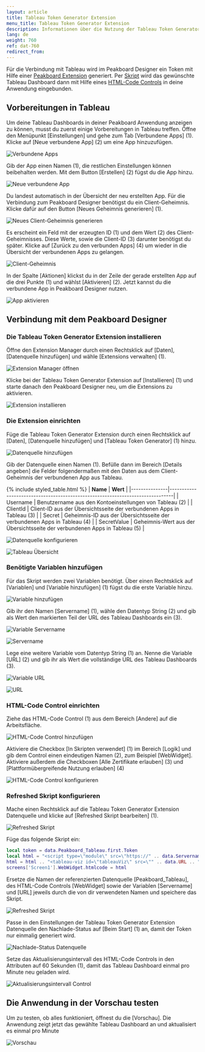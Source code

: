 ```yaml
---
layout: article
title: Tableau Token Generator Extension
menu_title: Tableau Token Generator Extension
description: Informationen über die Nutzung der Tableau Token Generator Extension
lang: de
weight: 760
ref: dat-760
redirect_from:
---
```


Für die Verbindung mit Tableau wird im Peakboard Designer ein Token mit Hilfe einer [Peakboard Extension](https://help.peakboard.com/data_sources/Extension/de-Extension.html) generiert. Per [Skript](https://help.peakboard.com/scripting/de-script-engine.html) wird das gewünschte Tableau Dashboard dann mit Hilfe eines [HTML-Code Controls](https://help.peakboard.com/controls/Extended/de-html-code.html) in deine Anwendung eingebunden.

## Vorbereitungen in Tableau

Um deine Tableau Dashboards in deiner Peakboard Anwendung anzeigen zu können, musst du zuerst einige Vorbereitungen in Tableau treffen. Öffne den Menüpunkt [Einstellungen] und gehe zum Tab [Verbundene Apps] (1). Klicke auf [Neue verbundene App] (2) um eine App hinzuzufügen.

![Verbundene Apps](/assets/images/data-sources/extension/tableau/de_tableau-01.png)

Gib der App einen Namen (1), die restlichen Einstellungen können beibehalten werden. Mit dem Button [Erstellen] (2) fügst du die App hinzu.

![Neue verbundene App](/assets/images/data-sources/extension/tableau/de_tableau-02.png)

Du landest automatisch in der Übersicht der neu erstellten App. Für die Verbindung zum Peakboard Designer benötigst du ein Client-Geheimnis. Klicke dafür auf den Button [Neues Geheimnis generieren] (1).

![Neues Client-Geheimnis generieren](/assets/images/data-sources/extension/tableau/de_tableau-03.png)

Es erscheint ein Feld mit der erzeugten ID (1) und dem Wert (2) des Client-Geheimnisses. Diese Werte, sowie die Client-ID (3) darunter benötigst du später. Klicke auf [Zurück zu den verbunden Apps] (4) um wieder in die Übersicht der verbundenen Apps zu gelangen.

![Client-Geheimnis](/assets/images/data-sources/extension/tableau/de_tableau-04.png)

In der Spalte [Aktionen] klickst du in der Zeile der gerade erstellten App auf die drei Punkte (1) und wählst [Aktivieren] (2). Jetzt kannst du die verbundene App in Peakboard Designer nutzen.

![App aktivieren](/assets/images/data-sources/extension/tableau/de_tableau-05.png)

## Verbindung mit dem Peakboard Designer

### Die Tableau Token Generator Extension installieren

Öffne den Extension Manager durch einen Rechtsklick auf [Daten], [Datenquelle hinzufügen] und wähle [Extensions verwalten] (1).

![Extension Manager öffnen](/assets/images/data-sources/extension/tableau/de_tableau-06.png)

Klicke bei der Tableau Token Generator Extension auf [Installieren] (1) und starte danach den Peakboard Designer neu, um die Extensions zu aktivieren.

![Extension installieren](/assets/images/data-sources/extension/tableau/de_tableau-07.png)

### Die Extension einrichten

Füge die Tableau Token Generator Extension durch einen Rechtsklick auf [Daten], [Datenquelle hinzufügen] und [Tableau Token Generator] (1) hinzu.

![Datenquelle hinzufügen](/assets/images/data-sources/extension/tableau/de_tableau-08.png)

Gib der Datenquelle einen Namen (1). Befülle dann im Bereich [Details angeben] die Felder folgendermaßen mit den Daten aus dem Client-Geheimnis der verbundenen App aus Tableau.

{% include styled_table.html %}
| **Name**      | **Wert**                                                                      |
|---------------|-------------------------------------------------------------------------------|
| Username      | Benutzername aus den Kontoeinstellungen von Tableau (2)                       |
| ClientId      | Client-ID aus der Übersichtsseite der verbundenen Apps in Tableau (3)         |
| Secret        | Geheimnis-ID aus der Übersichtsseite der verbundenen Apps in Tableau (4)      |
| SecretValue   | Geheimnis-Wert aus der Übersichtsseite der verbundenen Apps in Tableau (5)    |

![Datenquelle konfigurieren](/assets/images/data-sources/extension/tableau/de_tableau-09.png)

![Tableau Übersicht](/assets/images/data-sources/extension/tableau/de_tableau-10.png)

### Benötigte Variablen hinzufügen

Für das Skript werden zwei Variablen benötigt. Über einen Rechtsklick auf [Variablen] und [Variable hinzufügen] (1) fügst du die erste Variable hinzu.

![Variable hinzufügen](/assets/images/data-sources/extension/tableau/de_tableau-11.png)

Gib ihr den Namen [Servername] (1), wähle den Datentyp String (2) und gib als Wert den markierten Teil der URL des Tableau Dashboards ein (3).

![Variable Servername](/assets/images/data-sources/extension/tableau/de_tableau-12.png)

![Servername](/assets/images/data-sources/extension/tableau/de_tableau-13.png)

Lege eine weitere Variable vom Datentyp String (1) an. Nenne die Variable [URL] (2) und gib ihr als Wert die vollständige URL des Tableau Dashboards (3).

![Variable URL](/assets/images/data-sources/extension/tableau/de_tableau-14.png)

![URL](/assets/images/data-sources/extension/tableau/de_tableau-15.png)

### HTML-Code Control einrichten

Ziehe das HTML-Code Control (1) aus dem Bereich [Andere] auf die Arbeitsfläche.

![HTML-Code Control hinzufügen](/assets/images/data-sources/extension/tableau/de_tableau-16.png)

Aktiviere die Checkbox [In Skripten verwendet] (1) im Bereich [Logik] und gib dem Control einen eindeutigen Namen (2), zum Beispiel [WebWidget].
Aktiviere außerdem die Checkboxen [Alle Zertifikate erlauben] (3) und [Plattformübergreifende Nutzung erlauben] (4)

![HTML-Code Control konfigurieren](/assets/images/data-sources/extension/tableau/de_tableau-17.png)

### Refreshed Skript konfigurieren

Mache einen Rechtsklick auf die Tableau Token Generator Extension Datenquelle und klicke auf [Refreshed Skript bearbeiten] (1).

![Refreshed Skript](/assets/images/data-sources/extension/tableau/de_tableau-18.png)

Füge das folgende Skript ein:

```lua
local token = data.Peakboard_Tableau.first.Token
local html = "<script type=\"module\" src=\"https://" .. data.Servername .. "/javascripts/api/tableau.embedding.3.latest.min.js\"></script>"
html = html .. "<tableau-viz id=\"tableauViz\" src=\"" .. data.URL .. "\" width=\"1920\" height=\"883\" toolbar=\"bottom\" iframe-auth token=\"" .. token .."\"></tableau-viz>"
screens['Screen1'].WebWidget.htmlcode = html
```

Ersetze die Namen der referenzierten Datenquelle [Peakboard_Tableau], des HTML-Code Controls [WebWidget] sowie der Variablen [Servername] und [URL] jeweils durch die von dir verwendeten Namen und speichere das Skript.

![Refreshed Skript](/assets/images/data-sources/extension/tableau/de_tableau-19.png)

Passe in den Einstellungen der Tableau Token Generator Extension Datenquelle den Nachlade-Status auf [Beim Start] (1) an, damit der Token nur einmalig generiert wird.

![Nachlade-Status Datenquelle](/assets/images/data-sources/extension/tableau/de_tableau-20.png)

Setze das Aktualisierungsintervall des HTML-Code Controls in den Attributen auf 60 Sekunden (1), damit das Tableau Dashboard einmal pro Minute neu geladen wird.

![Aktualisierungsintervall Control](/assets/images/data-sources/extension/tableau/de_tableau-21.png)

## Die Anwendung in der Vorschau testen

Um zu testen, ob alles funktioniert, öffnest du die [Vorschau]. Die Anwendung zeigt jetzt das gewählte Tableau Dashboard an und aktualisiert es einmal pro Minute

![Vorschau](/assets/images/data-sources/extension/tableau/de_tableau-22.png)
